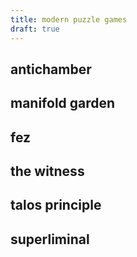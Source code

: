 ```yaml
---
title: modern puzzle games
draft: true
---
```


## antichamber

## manifold garden

## fez

## the witness

## talos principle

## superliminal
